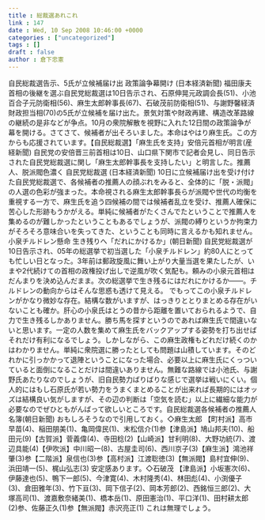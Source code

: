 ```yaml
---
title : 総裁選あれこれ
link : 147
date : Wed, 10 Sep 2008 10:46:00 +0000
categories : ["uncategorized"]
tags : []
draft : false
author : 倉下忠憲
---
```


自民総裁選告示、5氏が立候補届け出 政策論争幕開け (日本経済新聞)  福田康夫首相の後継を選ぶ自民党総裁選は10日告示され、石原伸晃元政調会長(51)、小池百合子元防衛相(56)、麻生太郎幹事長(67)、石破茂前防衛相(51)、与謝野馨経済財政担当相(70)の5氏が立候補を届け出た。景気対策や財政再建、構造改革路線の継続の是非などが争点。10月の衆院解散を視野に入れた12日間の政策論争が幕を開ける。さてさて、候補者が出そろいました。本命はやはり麻生氏。この方からも応援されています。【自民総裁選】「麻生氏を支持」安倍元首相が明言(産経新聞) 自民党の安倍晋三前首相は10日、山口県下関市で記者会見し、同日告示された自民党総裁選に関し「麻生太郎幹事長を支持したい」と明言した。推薦人、脱派閥色濃く 自民党総裁選 (日本経済新聞) 10日に立候補届け出を受け付けた自民党総裁選で、各候補者の推薦人の顔ぶれをみると、全体的に「脱・派閥」の人選の色彩が強まった。本命視される麻生太郎幹事長らが派閥や世代の均衡を重視する一方で、麻生氏を追う四候補の間では候補者乱立を受け、推薦人確保に苦心した形跡もうかがえる。単純に候補者がたくさんでたということで推薦人を集めるのが難しかったということもあるでしょうが、派閥の縛りというか拘束力がそろそろ意味合いを失ってきた、ということも同時に言えるかも知れません。小泉チルドレン懸命 生き残りへ「だれにかけるか」(朝日新聞) 自民党総裁選が10日告示され、05年の総選挙で初当選した「小泉チルドレン」約80人にとっても忙しい日となった。3年前は郵政旋風に舞い上がり大量当選を果たしたが、いまや2代続けての首相の政権投げ出しで逆風が吹く気配も。頼みの小泉元首相はだんまりを決め込んだまま。次の総選挙で生き残るにはだれにかけるか——。チルドレンの動向からはそんな思惑も透けて見える。  でもってこの小泉チルドレンがかなり微妙な存在。結構な数がいますが、はっきりととりまとめる存在がいないことも確か。肝心の小泉氏はとうの昔から距離を置いておられるようで、自力で生き残るしかありません。勝ち馬を探すというのであれば麻生氏で間違いないと思います。一定の人数を集めて麻生氏をバックアップする姿勢を打ち出せばそれだけ有利になるでしょう。しかしながら、この麻生政権もどれだけ続くのかはわかりません。単純に衆院選に勝ったとしても問題は山積しています。そのどれかに引っかかって退陣ということになった場合、必要以上に麻生氏にくっついていると面倒になることだけは間違いありません。無難な路線では小池氏、与謝野氏あたりなのでしょうが、旧自民勢力ばりばりな感じで選挙は戦いにくい。個人的にはもし石原氏が若い勢力をうまくまとめることが出来れば長期的にはオッズは結構良い気がしますが、その辺の判断は「空気を読む」以上に繊細な能力が必要なのでぜひともがんばって欲しいところです。自民総裁選各候補者の推薦人名簿(朝日新聞) おもしろそうなので引用しておく。◇麻生太郎   【町村派】高市早苗(4)、稲田朋美(1)、亀岡偉民(1)、末松信介(1)参【津島派】鳩山邦夫(10)、船田元(9)【古賀派】菅義偉(4)、寺田稔(2)【山崎派】甘利明(8)、大野功統(7)、渡辺具能(4)【伊吹派】中川昭一(8)、古屋圭司(6)、西川京子(3)【麻生派】鴻池祥肇(3)参【二階派】泉信也(3)参【高村派】江渡聡徳(3)【無派閥】島村宜伸(9)、浜田靖一(5)、梶山弘志(3)  安定感あります。◇石破茂   【津島派】小坂憲次(6)、伊藤達也(5)、鴨下一郎(5)、今津寛(4)、木村隆秀(4)、林田彪(4)、小渕優子(3)、倉田雅年(3)、竹下亘(3)、岡下信子(2)、岡本芳郎(2)、西銘恒三郎(2)、大塚高司(1)、渡嘉敷奈緒美(1)、橋本岳(1)、原田憲治(1)、平口洋(1)、田村耕太郎(2)参、佐藤正久(1)参【無派閥】赤沢亮正(1)  これは無理でしょう。
